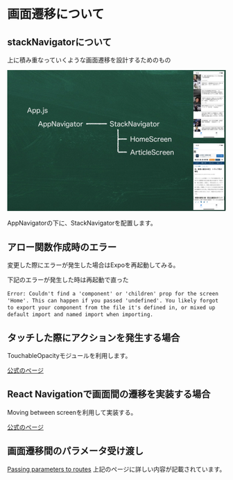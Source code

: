 # 画面遷移について

## stackNavigatorについて

上に積み重なっていくような画面遷移を設計するためのもの

![参考画像](2020-05-25-15-39-02.png)

AppNavigatorの下に、StackNavigatorを配置します。

## アロー関数作成時のエラー

変更した際にエラーが発生した場合はExpoを再起動してみる。

下記のエラーが発生した時は再起動で直った

```SH
Error: Couldn't find a 'component' or 'children' prop for the screen 'Home'. This can happen if you passed 'undefined'. You likely forgot to export your component from the file it's defined in, or mixed up default import and named import when importing.
```

## タッチした際にアクションを発生する場合

TouchableOpacityモジュールを利用します。

[公式のページ](https://reactnative.dev/docs/touchableopacity)

## React Navigationで画面間の遷移を実装する場合

Moving between screenを利用して実装する。

[公式のページ](https://reactnavigation.org/docs/navigating/)

## 画面遷移間のパラメータ受け渡し

[Passing parameters to routes](https://reactnavigation.org/docs/params/)
上記のページに詳しい内容が記載されています。

